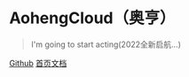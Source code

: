 # AohengCloud（奥亨）

> I'm going to start acting(2022全新启航...)


[Github](https://github.com/aoheng)
[首页文档](/README.md)
